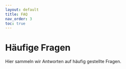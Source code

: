 ```yaml
---
layout: default
title: FAQ
nav_order: 3
toc: true
---
```


# Häufige Fragen

Hier sammeln wir Antworten auf häufig gestellte Fragen.
